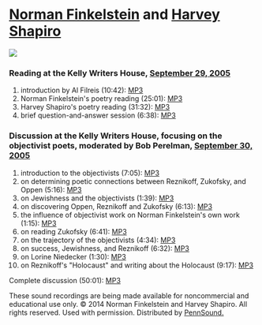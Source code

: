 [Norman Finkelstein](http://writing.upenn.edu/pennsound/x/Finkelstein.php) and [Harvey Shapiro](http://writing.upenn.edu/pennsound/x/Shapiro-Harvey.php)
========================================================================================================================================================

![](http://media.sas.upenn.edu/pennsound/groups/Finkelstein-and-Shapiro/shapiro-finkelstein.jpg)

### Reading at the Kelly Writers House, [September 29, 2005](http://www.writing.upenn.edu/~wh/calendar/0905.html#29)

1.  introduction by Al Filreis (10:42): [MP3](http://media.sas.upenn.edu/pennsound/groups/Finkelstein-and-Shapiro/Filreis-Al_01_Intro-to-Finkelstein-and-Shapiro_UPenn_9-30-05.mp3)
2.  Norman Finkelstein's poetry reading (25:01): [MP3](http://media.sas.upenn.edu/pennsound/groups/Finkelstein-and-Shapiro/Finkelstein-Norman_02_Poetry-Reading_UPenn_9-29-05.mp3)
3.  Harvey Shapiro's poetry reading (31:32): [MP3](http://media.sas.upenn.edu/pennsound/groups/Finkelstein-and-Shapiro/Shapiro-Harvey_03_Poetry-Reading_UPenn_9-29-05.mp3)
4.  brief question-and-answer session (6:38): [MP3](http://media.sas.upenn.edu/pennsound/groups/Finkelstein-and-Shapiro/Finkelstein-and-Shapiro_04_Brief-Q-and-A_UPenn_9-29-05.mp3)

### Discussion at the Kelly Writers House, focusing on the objectivist poets, moderated by Bob Perelman, [September 30, 2005](http://www.writing.upenn.edu/~wh/calendar/0905.html#30)

1.  introduction to the objectivists (7:05): [MP3](http://media.sas.upenn.edu/pennsound/groups/Finkelstein-and-Shapiro/Objectivist-Discussion/Finkelstein-Norman_Shapiro-Harvey_1_Introduction-to-the-Objectivists_Discussion-on-the-Objectivists_KWH_9-30-05.mp3)
2.  on determining poetic connections between Reznikoff, Zukofsky, and Oppen (5:16): [MP3](http://media.sas.upenn.edu/pennsound/groups/Finkelstein-and-Shapiro/Objectivist-Discussion/Finkelstein-Norman_Shapiro-Harvey_2_Determining-Poetic-Connections-Between-Reznikoff-Zukofsky-and-Oppen_Discussion-on-Objectivists_KWH_9-30-05.mp3)
3.  on Jewishness and the objectivists (1:39): [MP3](http://media.sas.upenn.edu/pennsound/groups/Finkelstein-and-Shapiro/Objectivist-Discussion/Finkelstein-Norman_Shapiro-Harvey_3_Jewishness-and-the-Objectivists_Discussion-on-Objectivists_KWH_9-30-05.mp3)
4.  on discovering Oppen, Reznikoff and Zukofsky (6:13): [MP3](http://media.sas.upenn.edu/pennsound/groups/Finkelstein-and-Shapiro/Objectivist-Discussion/Finkelstein-Norman_Shapiro-Harvey_4_Discovery-of-Oppen-Reznikoff-Zukofsky_Discussion-on-Objectivists_KWH_9-30-05.mp3)
5.  the influence of objectivist work on Norman Finkelstein's own work (1:15): [MP3](http://media.sas.upenn.edu/pennsound/groups/Finkelstein-and-Shapiro/Objectivist-Discussion/Finkelstein-Norman_Shapiro-Harvey_5_Objectivist-Influence_Discussion-on-Objectivists_KWH_9-30-05.mp3)
6.  on reading Zukofsky (6:41): [MP3](http://media.sas.upenn.edu/pennsound/groups/Finkelstein-and-Shapiro/Objectivist-Discussion/Finkelstein-Norman_Shapiro-Harvey_6_Reading-Zukofsky_Discussion-on-the-Objectivists_KWH_9-30-05.mp3)
7.  on the trajectory of the objectivists (4:34): [MP3](http://media.sas.upenn.edu/pennsound/groups/Finkelstein-and-Shapiro/Objectivist-Discussion/Finkelstein-Norman_Shapiro-Harvey_7_Trajectory-of-the-Objectivists_Discussion-on-Objectivists_KWH_9-30-95.mp3)
8.  on success, Jewishness, and Reznikoff (6:32): [MP3](http://media.sas.upenn.edu/pennsound/groups/Finkelstein-and-Shapiro/Objectivist-Discussion/Finkelstein-Norman_Shapiro-Harvey_8_Success-and-Jewishness-in-Reznikoff_Discussion-on-Objectivists_KWH_9-30-05.mp3)
9.  on Lorine Niedecker (1:30): [MP3](http://media.sas.upenn.edu/pennsound/groups/Finkelstein-and-Shapiro/Objectivist-Discussion/Finkelstein-Norman_Shapiro-Harvey_9_On-Lorine-Niedecker_Discussion-on-Objectivists_KWH_9-30-05.mp3)
10. on Reznikoff's "Holocaust" and writing about the Holocaust (9:17): [MP3](http://media.sas.upenn.edu/pennsound/groups/Finkelstein-and-Shapiro/Objectivist-Discussion/Finkelstein-Norman_Shapiro-Harvey_10_Reznikoff's%20-Holocaust-and-Writings-about-the-Holocaust_Discussion-on-Objectivists_KWH_9-30-05.mp3)

Complete discussion (50:01): [MP3](http://media.sas.upenn.edu/pennsound/groups/Finkelstein-and-Shapiro/Finkelstein-and-Shapiro_05_Discussion_UPenn_9-30-05.mp3)

These sound
recordings are being made available for noncommercial and educational
use only. © 2014 Norman Finkelstein and Harvey Shapiro. All rights reserved. Used with permission. Distributed
by [PennSound.](../index.html)
